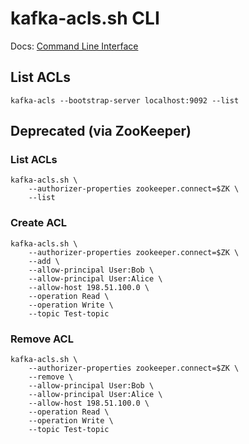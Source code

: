# kafka-acls.sh CLI

Docs: [Command Line Interface](https://kafka.apache.org/documentation/#security_authz_cli)

## List ACLs
`kafka-acls --bootstrap-server localhost:9092 --list`


## Deprecated (via ZooKeeper)
### List ACLs
```shell
kafka-acls.sh \
    --authorizer-properties zookeeper.connect=$ZK \
    --list
```
### Create ACL
```shell
kafka-acls.sh \
    --authorizer-properties zookeeper.connect=$ZK \
    --add \
    --allow-principal User:Bob \
    --allow-principal User:Alice \
    --allow-host 198.51.100.0 \
    --operation Read \
    --operation Write \
    --topic Test-topic
```
### Remove ACL
```shell
kafka-acls.sh \
    --authorizer-properties zookeeper.connect=$ZK \
    --remove \
    --allow-principal User:Bob \
    --allow-principal User:Alice \
    --allow-host 198.51.100.0 \
    --operation Read \
    --operation Write \
    --topic Test-topic
```


